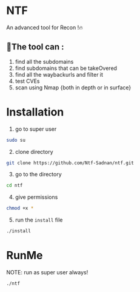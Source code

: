 
# NTF

An advanced tool for Recon !🔥

## 🦉The tool can :

1. find all the subdomains
2. find subdomains that can be takeOvered
3. find all the waybackurls and filter it
4. test CVEs
5. scan using Nmap {both in depth or in surface}


#  Installation
1. go to super user
```bash
sudo su
```
2. clone directory
```bash
git clone https://github.com/Ntf-Sadnan/ntf.git 
```
3. go to the directory
```bash
cd ntf 
```
4. give permissions
```bash
chmod +x * 
```
5. run the `install` file 
```bash 
./install 
```

# RunMe
NOTE: run as super user always!
```bash
./ntf
```



